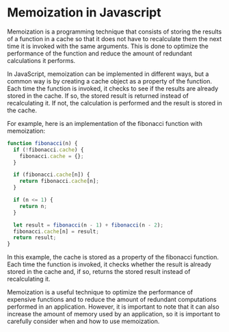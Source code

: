 # Memoization in Javascript

Memoization is a programming technique that consists of storing the results of a function in a cache so that it does not have to recalculate them the next time it is invoked with the same arguments. This is done to optimize the performance of the function and reduce the amount of redundant calculations it performs.

In JavaScript, memoization can be implemented in different ways, but a common way is by creating a cache object as a property of the function. Each time the function is invoked, it checks to see if the results are already stored in the cache. If so, the stored result is returned instead of recalculating it. If not, the calculation is performed and the result is stored in the cache.

For example, here is an implementation of the fibonacci function with memoization:

```javascript
function fibonacci(n) {
  if (!fibonacci.cache) {
    fibonacci.cache = {};
  }

  if (fibonacci.cache[n]) {
    return fibonacci.cache[n];
  }

  if (n <= 1) {
    return n;
  }

  let result = fibonacci(n - 1) + fibonacci(n - 2);
  fibonacci.cache[n] = result;
  return result;
}
```
In this example, the cache is stored as a property of the fibonacci function. Each time the function is invoked, it checks whether the result is already stored in the cache and, if so, returns the stored result instead of recalculating it.

Memoization is a useful technique to optimize the performance of expensive functions and to reduce the amount of redundant computations performed in an application. However, it is important to note that it can also increase the amount of memory used by an application, so it is important to carefully consider when and how to use memoization.